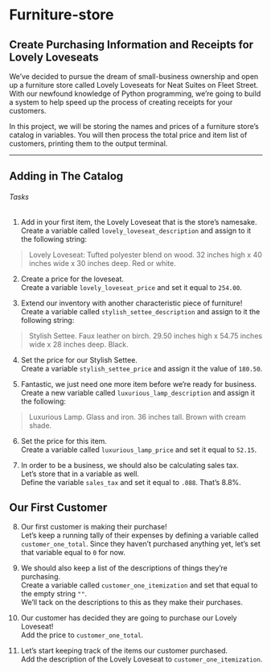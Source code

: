 # Furniture-store

## Create Purchasing Information and Receipts for Lovely Loveseats

We’ve decided to pursue the dream of small-business ownership and open up a furniture store called Lovely Loveseats for Neat Suites on Fleet Street. With our newfound knowledge of Python programming, we’re going to build a system to help speed up the process of creating receipts for your customers.

In this project, we will be storing the names and prices of a furniture store’s catalog in variables. You will then process the total price and item list of customers, printing them to the output terminal.

<hr>

## Adding in The Catalog

###### Tasks

1. Add in your first item, the Lovely Loveseat that is the store’s namesake.<br>
Create a variable called `lovely_loveseat_description` and assign to it the following string:
> Lovely Loveseat: Tufted polyester blend on wood. 32 inches high x 40 inches wide x 30 inches deep. Red or white.

2. Create a price for the loveseat.<br>
Create a variable `lovely_loveseat_price` and set it equal to `254.00`.

3. Extend our inventory with another characteristic piece of furniture!<br>
Create a variable called `stylish_settee_description` and assign to it the following string:
> Stylish Settee. Faux leather on birch. 29.50 inches high x 54.75 inches wide x 28 inches deep. Black.

4. Set the price for our Stylish Settee.<br>
Create a variable `stylish_settee_price` and assign it the value of `180.50`.

5. Fantastic, we just need one more item before we’re ready for business.<br>
Create a new variable called `luxurious_lamp_description` and assign it the following:
> Luxurious Lamp. Glass and iron. 36 inches tall. Brown with cream shade.

6. Set the price for this item.<br>
Create a variable called `luxurious_lamp_price` and set it equal to `52.15`.

7. In order to be a business, we should also be calculating sales tax.<br>
Let’s store that in a variable as well.<br>
Define the variable `sales_tax` and set it equal to `.088`. That’s 8.8%.

## Our First Customer

8. Our first customer is making their purchase!<br>
Let’s keep a running tally of their expenses by defining a variable called `customer_one_total`.
Since they haven’t purchased anything yet, let’s set that variable equal to `0` for now.

9. We should also keep a list of the descriptions of things they’re purchasing.<br>
Create a variable called `customer_one_itemization` and set that equal to the empty string `""`.<br>
We’ll tack on the descriptions to this as they make their purchases.

10. Our customer has decided they are going to purchase our Lovely Loveseat!<br>
Add the price to `customer_one_total`.

11. Let’s start keeping track of the items our customer purchased.<br>
Add the description of the Lovely Loveseat to `customer_one_itemization`.